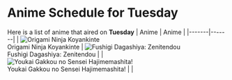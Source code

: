 # Anime Schedule for Tuesday
Here is a list of anime that aired on **Tuesday** 
| Anime | Anime |
|-------|-------|
| ![Origami Ninja Koyankinte](https://cdn.myanimelist.net/images/anime/1860/106477.webp)<br>Origami Ninja Koyankinte | ![Fushigi Dagashiya: Zenitendou](https://cdn.myanimelist.net/images/anime/1544/141797.webp)<br>Fushigi Dagashiya: Zenitendou |
| ![Youkai Gakkou no Sensei Hajimemashita!](https://cdn.myanimelist.net/images/anime/1800/145662.webp)<br>Youkai Gakkou no Sensei Hajimemashita! |  |
